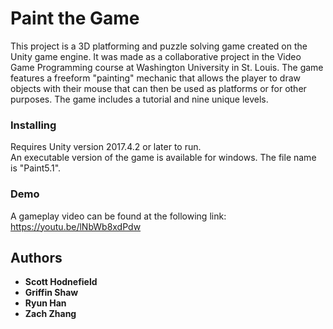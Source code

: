 # Paint the Game

This project is a 3D platforming and puzzle solving game created on the Unity game engine.  It was made as a collaborative project 
in the Video Game Programming course at Washington University in St. Louis.  The game features a freeform "painting" mechanic that allows
the player to draw objects with their mouse that can then be used as platforms or for other purposes.  The game includes a tutorial
and nine unique levels.

### Installing

Requires Unity version 2017.4.2 or later to run.  
An executable version of the game is available for windows. The file name is "Paint5.1".

### Demo

A gameplay video can be found at the following link: https://youtu.be/lNbWb8xdPdw

## Authors
* **Scott Hodnefield**
* **Griffin Shaw**
* **Ryun Han**
* **Zach Zhang**
